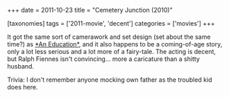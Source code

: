 +++
date = 2011-10-23
title = "Cemetery Junction (2010)"

[taxonomies]
tags = ['2011-movie', 'decent']
categories = ['movies']
+++

It got the same sort of camerawork and set design (set about the same
time?) as [\*An Education\*], and it also happens to be a coming-of-age
story, only a lot less serious and a lot more of a fairy-tale. The
acting is decent, but Ralph Fiennes isn\'t convincing\... more a
caricature than a shitty husband.

Trivia: I don\'t remember anyone mocking own father as the troubled kid
does here.

  [\*An Education\*]: http://tshepang.net/recent-movies-2010-05-06

